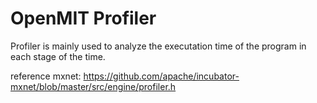 # OpenMIT Profiler 

Profiler is mainly used to analyze the executation time of the program in each stage of the time.

reference mxnet: https://github.com/apache/incubator-mxnet/blob/master/src/engine/profiler.h
